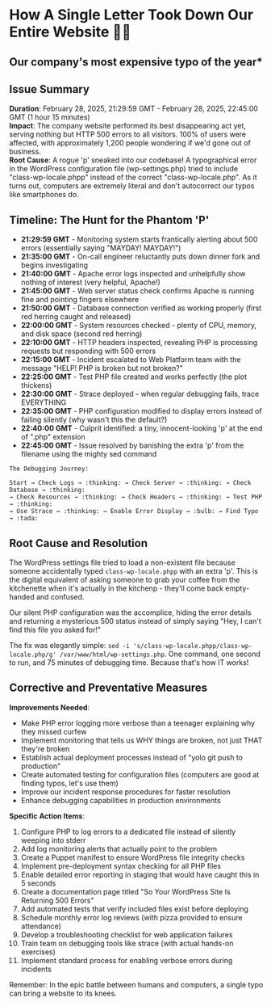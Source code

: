 # How A Single Letter Took Down Our Entire Website :man_facepalming:

## Our company's most expensive typo of the year*

## Issue Summary
**Duration**: February 28, 2025, 21:29:59 GMT - February 28, 2025, 22:45:00 GMT (1 hour 15 minutes)  
**Impact**: The company website performed its best disappearing act yet, serving nothing but HTTP 500 errors to all visitors. 100% of users were affected, with approximately 1,200 people wondering if we'd gone out of business.  
**Root Cause**: A rogue 'p' sneaked into our codebase! A typographical error in the WordPress configuration file (wp-settings.php) tried to include "class-wp-locale.phpp" instead of the correct "class-wp-locale.php". As it turns out, computers are extremely literal and don't autocorrect our typos like smartphones do.

## Timeline: The Hunt for the Phantom 'P'
* **21:29:59 GMT** - Monitoring system starts frantically alerting about 500 errors (essentially saying "MAYDAY! MAYDAY!")
* **21:35:00 GMT** - On-call engineer reluctantly puts down dinner fork and begins investigating
* **21:40:00 GMT** - Apache error logs inspected and unhelpfully show nothing of interest (very helpful, Apache!)
* **21:45:00 GMT** - Web server status check confirms Apache is running fine and pointing fingers elsewhere
* **21:50:00 GMT** - Database connection verified as working properly (first red herring caught and released)
* **22:00:00 GMT** - System resources checked - plenty of CPU, memory, and disk space (second red herring)
* **22:10:00 GMT** - HTTP headers inspected, revealing PHP is processing requests but responding with 500 errors
* **22:15:00 GMT** - Incident escalated to Web Platform team with the message "HELP! PHP is broken but not broken?"
* **22:25:00 GMT** - Test PHP file created and works perfectly (the plot thickens)
* **22:30:00 GMT** - Strace deployed - when regular debugging fails, trace EVERYTHING
* **22:35:00 GMT** - PHP configuration modified to display errors instead of failing silently (why wasn't this the default?)
* **22:40:00 GMT** - Culprit identified: a tiny, innocent-looking 'p' at the end of ".php" extension
* **22:45:00 GMT** - Issue resolved by banishing the extra 'p' from the filename using the mighty sed command

```
The Debugging Journey:

Start → Check Logs → :thinking: → Check Server → :thinking: → Check Database → :thinking:
→ Check Resources → :thinking: → Check Headers → :thinking: → Test PHP → :thinking: 
→ Use Strace → :thinking: → Enable Error Display → :bulb: → Find Typo → :tada:
```

## Root Cause and Resolution
The WordPress settings file tried to load a non-existent file because someone accidentally typed `class-wp-locale.phpp` with an extra 'p'. This is the digital equivalent of asking someone to grab your coffee from the kitchenette when it's actually in the kitchenp - they'll come back empty-handed and confused.

Our silent PHP configuration was the accomplice, hiding the error details and returning a mysterious 500 status instead of simply saying "Hey, I can't find this file you asked for!"

The fix was elegantly simple: `sed -i 's/class-wp-locale.phpp/class-wp-locale.php/g' /var/www/html/wp-settings.php`. One command, one second to run, and 75 minutes of debugging time. Because that's how IT works!

## Corrective and Preventative Measures
**Improvements Needed**:
* Make PHP error logging more verbose than a teenager explaining why they missed curfew
* Implement monitoring that tells us WHY things are broken, not just THAT they're broken
* Establish actual deployment processes instead of "yolo git push to production"
* Create automated testing for configuration files (computers are good at finding typos, let's use them)
* Improve our incident response procedures for faster resolution
* Enhance debugging capabilities in production environments

**Specific Action Items**:
1. Configure PHP to log errors to a dedicated file instead of silently weeping into stderr
2. Add log monitoring alerts that actually point to the problem
3. Create a Puppet manifest to ensure WordPress file integrity checks
4. Implement pre-deployment syntax checking for all PHP files
5. Enable detailed error reporting in staging that would have caught this in 5 seconds
6. Create a documentation page titled "So Your WordPress Site Is Returning 500 Errors"
7. Add automated tests that verify included files exist before deploying
8. Schedule monthly error log reviews (with pizza provided to ensure attendance)
9. Develop a troubleshooting checklist for web application failures
10. Train team on debugging tools like strace (with actual hands-on exercises)
11. Implement standard process for enabling verbose errors during incidents

Remember: In the epic battle between humans and computers, a single typo can bring a website to its knees.
